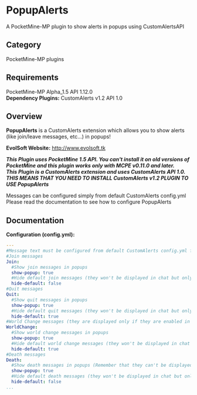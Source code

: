 # PopupAlerts
A PocketMine-MP plugin to show alerts in popups using CustomAlertsAPI

## Category

PocketMine-MP plugins

## Requirements

PocketMine-MP Alpha_1.5 API 1.12.0<br>
**Dependency Plugins:** CustomAlerts v1.2 API 1.0

## Overview

**PopupAlerts** is a CustomAlerts extension which allows you to show alerts (like join/leave messages, etc...) in popups!

**EvolSoft Website:** http://www.evolsoft.tk


***This Plugin uses PocketMine 1.5 API. You can't install it on old versions of PocketMine and this plugin works only with MCPE v0.11.0 and later.***<br>
***This Plugin is a CustomAlerts extension and uses CustomAlerts API 1.0. THIS MEANS THAT YOU NEED TO INSTALL CustomAlerts v1.2 PLUGIN TO USE PopupAlerts***

Messages can be configured simply from default CustomAlerts config.yml<br>
Please read the documentation to see how to configure PopupAlerts

## Documentation 

**Configuration (config.yml):**

```yaml
---
#Message text must be configured from default CustomAlerts config.yml file
#Join messages
Join:
  #Show join messages in popups
  show-popup: true
  #Hide default join messages (they won't be displayed in chat but only on popups)
  hide-default: false
#Quit messages
Quit:
  #Show quit messages in popups
  show-popup: true
  #Hide default quit messages (they won't be displayed in chat but only on popups)
  hide-default: true
#World Change messages (they are displayed only if they are enabled in CustomAlerts configuration)
WorldChange:
  #Show world change messages in popups
  show-popup: true
  #Hide default world change messages (they won't be displayed in chat but only on popups)
  hide-default: true
#Death messages
Death:
  #Show death messages in popups (Remember that they can't be displayed from the victim)
  show-popup: true
  #Hide default death messages (they won't be displayed in chat but only on popups)
  hide-default: false
...
```
